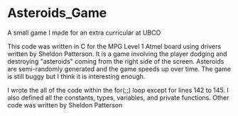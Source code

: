 Asteroids_Game
==============

A small game I made for an extra curricular at UBCO

This code was written in C for the MPG Level 1 Atmel board using drivers written by Sheldon Patterson.  It is a game involving the player dodging and destroying "asteroids" coming from the right side of the screen.  Asteroids are semi-randomly generated and the game speeds up over time.  The game is still buggy but I think it is interesting enough.

I wrote the all of the code within the for(;;) loop except for lines 142 to 145.  I also defined all the constants, types, variables, and private functions.  Other code was written by Sheldon Patterson
